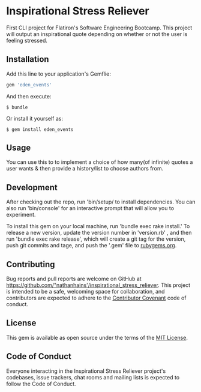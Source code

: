 # Inspirational Stress Reliever
First CLI project for Flatiron's Software Engineering Bootcamp. This project will output an inspirational quote depending on whether or not the user is feeling stressed.

## Installation

Add this line to your application's Gemflie:

```ruby
gem 'eden_events'
```

And then execute:

    $ bundle

Or install it yourself as:

    $ gem install eden_events

## Usage

You can use this to to implement a choice of how many(of infinite) quotes a user wants & then provide a history/list to choose authors from.

## Development

After checking out the repo, run 'bin/setup/ to install dependencies. You can also run 'bin/console' for an interactive prompt that will allow you to experiment.

To install this gem on your local machine, run 'bundle exec rake install.' To release a new version, update the version number in 'version.rb' , and then run 'bundle exec rake release', which will create a git tag for the version, push git commits and tage, and push the '.gem' file to [rubygems.org](https://rubygems.org).

## Contributing

Bug reports and pull reports are welcome on GitHub at https://github.com/"nathanhains'/inspirational_stress_reliever. This project is intended to be a safe, welcoming space for collaboration, and contributors are expected to adhere to the [Contributor Covenant](https://Contributor-covenant.org) code of conduct.

## License

This gem is available as open source under the terms of the [MIT License](https://opensource.org/licenses/MIT).

## Code of Conduct

Everyone interacting in the Inspirational Stress Reliever project's codebases, issue trackers, chat rooms and mailing lists is expected to follow the Code of Conduct.

